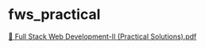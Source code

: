 # fws_practical

[📘 Full Stack Web Development-II (Practical Solutions).pdf](https://github.com/user-attachments/files/22955576/Full.Stack.Web.Development-II.Practical.Solutions.pdf)
